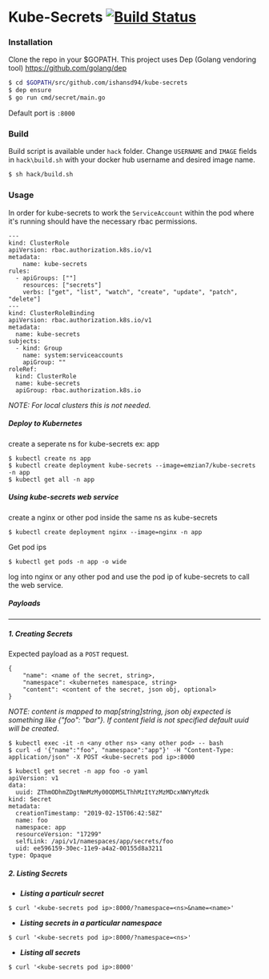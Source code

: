 # Kube-Secrets [![Build Status](https://travis-ci.org/ishansd94/kube-secrets.svg?branch=master)](https://travis-ci.org/ishansd94/kube-secrets)
### Installation

Clone the repo in your $GOPATH.
This project uses Dep (Golang vendoring tool) https://github.com/golang/dep

```sh
$ cd $GOPATH/src/github.com/ishansd94/kube-secrets
$ dep ensure
$ go run cmd/secret/main.go
```

Default port is ```:8000```

### Build

Build script is available under ```hack``` folder.
Change ```USERNAME``` and ```IMAGE``` fields in ```hack\build.sh``` with your docker hub username and desired image name.

```sh
$ sh hack/build.sh
```

### Usage
In order for kube-secrets to work the ```ServiceAccount``` within the pod where it's running should have the necessary rbac permissions.

```
---
kind: ClusterRole
apiVersion: rbac.authorization.k8s.io/v1
metadata:
    name: kube-secrets
rules:
  - apiGroups: [""]
    resources: ["secrets"]
    verbs: ["get", "list", "watch", "create", "update", "patch", "delete"]
---
kind: ClusterRoleBinding
apiVersion: rbac.authorization.k8s.io/v1
metadata:
  name: kube-secrets
subjects:
  - kind: Group
    name: system:serviceaccounts
    apiGroup: ""
roleRef:
  kind: ClusterRole
  name: kube-secrets
  apiGroup: rbac.authorization.k8s.io
```
*NOTE: For local clusters this is not needed.* 

##### Deploy to Kubernetes

create a seperate ns for kube-secrets ex: app

```
$ kubectl create ns app
$ kubectl create deployment kube-secrets --image=emzian7/kube-secrets -n app
$ kubectl get all -n app
```

##### Using kube-secrets web service

create a nginx or other pod inside the same ns as kube-secrets
```
$ kubectl create deployment nginx --image=nginx -n app
```
Get pod ips
```
$ kubectl get pods -n app -o wide
```
log into nginx or any other pod and use the pod ip of kube-secrets to call the web service.

##### Payloads
---
##### 1. Creating Secrets  
Expected payload as a ```POST``` request.

```
{
    "name": <name of the secret, string>,
    "namespace": <kubernetes namespace, string>
    "content": <content of the secret, json obj, optional>
}
```
*NOTE: content is mapped to map[string]string, json obj expected is something like {"foo": "bar"}. If content field is not specified default uuid will be created*. 

```
$ kubectl exec -it -n <any other ns> <any other pod> -- bash
$ curl -d '{"name":"foo", "namespace":"app"}' -H "Content-Type: application/json" -X POST <kube-secrets pod ip>:8000
```

```
$ kubectl get secret -n app foo -o yaml
apiVersion: v1
data:
  uuid: ZThmODhmZDgtNmMzMy00ODM5LThhMzItYzMzMDcxNWYyMzdk
kind: Secret
metadata:
  creationTimestamp: "2019-02-15T06:42:58Z"
  name: foo
  namespace: app
  resourceVersion: "17299"
  selfLink: /api/v1/namespaces/app/secrets/foo
  uid: ee596159-30ec-11e9-a4a2-00155d8a3211
type: Opaque
```
##### 2. Listing Secrets
- ***Listing a particulr secret***
```
$ curl '<kube-secrets pod ip>:8000/?namespace=<ns>&name=<name>'
```

- ***Listing secrets in a particular namespace***
```
$ curl '<kube-secrets pod ip>:8000/?namespace=<ns>'
```

- ***Listing all secrets***
```
$ curl '<kube-secrets pod ip>:8000'
```